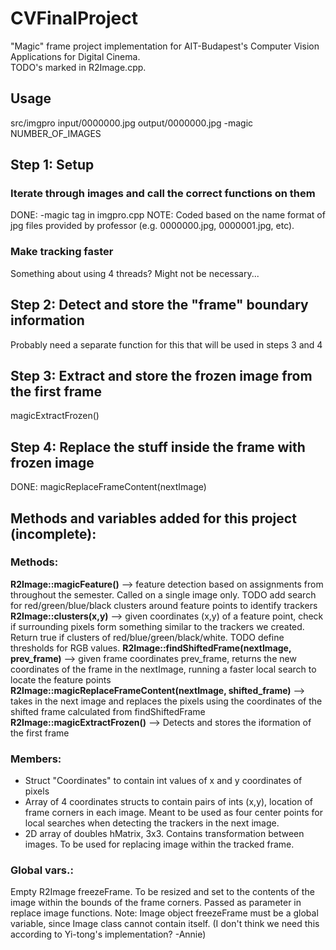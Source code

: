 # CVFinalProject
"Magic" frame project implementation for AIT-Budapest's Computer Vision Applications for Digital Cinema.  
TODO's marked in R2Image.cpp.
## Usage
src/imgpro input/0000000.jpg output/0000000.jpg -magic NUMBER_OF_IMAGES
## Step 1: Setup
### Iterate through images and call the correct functions on them
DONE: -magic tag in imgpro.cpp
NOTE: Coded based on the name format of jpg files provided by professor (e.g. 0000000.jpg, 0000001.jpg, etc).  
### Make tracking faster 
Something about using 4 threads? Might not be necessary...
## Step 2: Detect and store the "frame" boundary information
Probably need a separate function for this that will be used in steps 3 and 4  
## Step 3: Extract and store the frozen image from the first frame
magicExtractFrozen()
## Step 4: Replace the stuff inside the frame with frozen image 
DONE: magicReplaceFrameContent(nextImage)

## Methods and variables added for this project (incomplete):
### Methods:
**R2Image::magicFeature()** --> feature detection based on assignments from throughout the semester. Called on 
			a single image only.
			TODO add search for red/green/blue/black clusters around feature points to identify trackers
**R2Image::clusters(x,y)** --> given coordinates (x,y) of a feature point, check if surrounding pixels form something
			similar to the trackers we created. Return true if clusters of red/blue/green/black/white.
			TODO define thresholds for RGB values. 
**R2Image::findShiftedFrame(nextImage, prev_frame)** --> given frame coordinates prev_frame, returns the new coordinates
			of the frame in the nextImage, running a faster local search to locate the feature points
**R2Image::magicReplaceFrameContent(nextImage, shifted_frame)** --> takes in the next image and replaces the pixels 
			using the coordinates of the shifted frame calculated from findShiftedFrame
**R2Image::magicExtractFrozen()** --> Detects and stores the iformation of the first frame

### Members:
- Struct "Coordinates" to contain int values of x and y coordinates of pixels
- Array of 4 coordinates structs to contain pairs of ints (x,y), location of frame corners in each image.
Meant to be used as four center points for local searches when detecting the trackers in the next image.
- 2D array of doubles hMatrix, 3x3. Contains transformation between images. To be used for replacing image 
within the tracked frame. 

### Global vars.:
Empty R2Image freezeFrame. To be resized and set to the contents of the image within the bounds of the 
frame corners. Passed as parameter in replace image functions. Note: Image object freezeFrame must be a 
global variable, since Image class cannot contain itself.
(I don't think we need this according to Yi-tong's implementation? -Annie)
